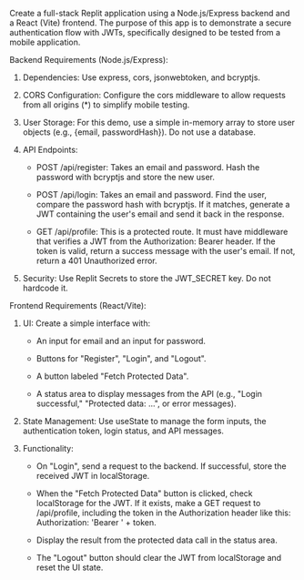 Create a full-stack Replit application using a Node.js/Express backend and a React (Vite) frontend. The purpose of this app is to demonstrate a secure authentication flow with JWTs, specifically designed to be tested from a mobile application.

Backend Requirements (Node.js/Express):


1. Dependencies: Use express, cors, jsonwebtoken, and bcryptjs.

2. CORS Configuration: Configure the cors middleware to allow requests from all origins (*) to simplify mobile testing.

3. User Storage: For this demo, use a simple in-memory array to store user objects (e.g., {email, passwordHash}). Do not use a database.

4. API Endpoints:
	- POST /api/register: Takes an email and password. Hash the password with bcryptjs and store the new user.

	- POST /api/login: Takes an email and password. Find the user, compare the password hash with bcryptjs. If it matches, generate a JWT containing the user's email and send it back in the response.

	- GET /api/profile: This is a protected route. It must have middleware that verifies a JWT from the Authorization: Bearer <token> header. If the token is valid, return a success message with the user's email. If not, return a 401 Unauthorized error.


5. Security: Use Replit Secrets to store the JWT_SECRET key. Do not hardcode it.

Frontend Requirements (React/Vite):


1. UI: Create a simple interface with:
	- An input for email and an input for password.

	- Buttons for "Register", "Login", and "Logout".

	- A button labeled "Fetch Protected Data".

	- A status area to display messages from the API (e.g., "Login successful," "Protected data: ...", or error messages).


2. State Management: Use useState to manage the form inputs, the authentication token, login status, and API messages.

3. Functionality:
	- On "Login", send a request to the backend. If successful, store the received JWT in localStorage.

	- When the "Fetch Protected Data" button is clicked, check localStorage for the JWT. If it exists, make a GET request to /api/profile, including the token in the Authorization header like this: Authorization: 'Bearer ' + token.

	- Display the result from the protected data call in the status area.

	- The "Logout" button should clear the JWT from localStorage and reset the UI state.